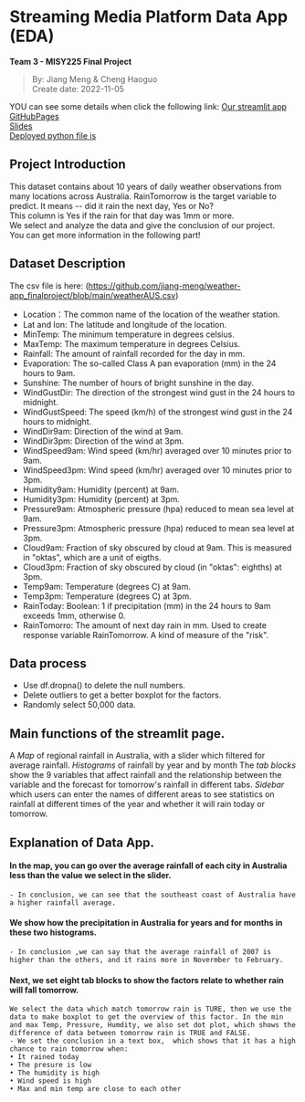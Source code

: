 # Streaming Media Platform Data App (EDA)
 **Team 3 - MISY225 Final Project**
 > By: Jiang Meng & Cheng Haoguo<br>
 > Create date: 2022-11-05

YOU can see some details when click the following link:
[Our streamlit app](https://cao-guo-final-project-app-weather-app-zofvpp.streamlitapp.com/)<br>
[GitHubPages](https://github.com/Cao-guo/final_project_app)<br>
[Slides](https://github.com/jiang-meng/weather-app_finalproject/blob/main/Team-3.pdf)<br>
[Deployed python file is](https://github.com/jiang-meng/weather-app_finalproject/blob/main/weather-app.py)<br>


## Project Introduction
 This dataset contains about 10 years of daily weather observations from many locations across Australia. RainTomorrow is the target variable to predict. It means -- did it rain the next day, Yes or No? <br>
 This column is Yes if the rain for that day was 1mm or more. <br>
 We select and analyze the data and give the conclusion of our project. <br>
 You can get more information in the following part!

## Dataset Description
The csv file is here: (https://github.com/jiang-meng/weather-app_finalproject/blob/main/weatherAUS.csv)
 + Location：The common name of the location of the weather station.
 + Lat and lon: The latitude and longitude of the location.
 + MinTemp: The minimum temperature in degrees celsius.
 + MaxTemp: The maximum temperature in degrees Celsius.
 + Rainfall: The amount of rainfall recorded for the day in mm.
 + Evaporation: The so-called Class A pan evaporation (mm) in the 24 hours to 9am.
 + Sunshine: The number of hours of bright sunshine in the day.
 + WindGustDir: The direction of the strongest wind gust in the 24 hours to midnight.
 + WindGustSpeed: The speed (km/h) of the strongest wind gust in the 24 hours to midnight.
 + WindDir9am: Direction of the wind at 9am.
 + WindDir3pm: Direction of the wind at 3pm.
 + WindSpeed9am: Wind speed (km/hr) averaged over 10 minutes prior to 9am.
 + WindSpeed3pm: Wind speed (km/hr) averaged over 10 minutes prior to 3pm.
 + Humidity9am: Humidity (percent) at 9am.
 + Humidity3pm: Humidity (percent) at 3pm.
 + Pressure9am: Atmospheric pressure (hpa) reduced to mean sea level at 9am.
 + Pressure3pm: Atmospheric pressure (hpa) reduced to mean sea level at 3pm.
 + Cloud9am: Fraction of sky obscured by cloud at 9am. This is measured in "oktas", which are a unit of eigths.
 + Cloud3pm: Fraction of sky obscured by cloud (in "oktas": eighths) at 3pm.
 + Temp9am: Temperature (degrees C) at 9am.
 + Temp3pm: Temperature (degrees C) at 3pm.
 + RainToday: Boolean: 1 if precipitation (mm) in the 24 hours to 9am exceeds 1mm, otherwise 0.
 + RainTomorro: The amount of next day rain in mm. Used to create response variable RainTomorrow. A kind of measure of the "risk".

## Data process
- Use df.dropna() to delete the null numbers.
- Delete outliers to get a better boxplot for the factors.
- Randomly select 50,000 data.

## Main functions of the streamlit page.
A *Map* of regional rainfall in Australia, with a slider which filtered for average rainfall.
*Histograms* of rainfall by year and by month
The *tab blocks* show the 9 variables that affect rainfall and the relationship between the variable and the forecast for tomorrow's rainfall in different tabs.
*Sidebar* which users can enter the names of different areas to see statistics on rainfall at different times of the year and whether it will rain today or tomorrow.

## Explanation of Data App.
 #### In the map, you can go over the average rainfall of each city in Australia less than the value we select in the slider.
	- In conclusion, we can see that the southeast coast of Australia have a higher rainfall average.
 #### We show how the precipitation in Australia for years and for months in these two histograms. 
	- In conclusion ,we can say that the average rainfall of 2007 is higher than the others, and it rains more in Novermber to February.
 #### Next, we set eight tab blocks to show the factors relate to whether rain will fall tomorrow. 
    We select the data which match tomorrow rain is TURE, then we use the data to make boxplot to get the overview of this factor. In the min and max Temp, Pressure, Humdity, we also set dot plot, which shows the difference of data between tomorrow rain is TRUE and FALSE.
	- We set the conclusion in a text box,  which shows that it has a high chance to rain tomorrow when:  
	• It rained today 
	• The presure is low
	• The humidity is high 
	• Wind speed is high
	• Max and min temp are close to each other
